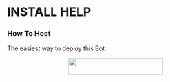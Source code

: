 # INSTALL HELP



### How To Host
The easiest way to deploy this Bot
<p align="center"><a href="https://heroku.com/deploy?template=https://github.com/feriexp/install"> <img src="https://img.shields.io/badge/Deploy%20To%20Heroku-black?style=for-the-badge&logo=heroku" width="220" height="38.45"/></a></p>
 
